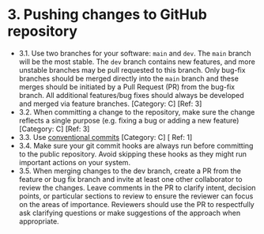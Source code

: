 # 3. Pushing changes to GitHub repository

- 3.1. Use two branches for your software: `main` and `dev`. The `main` branch will be the most stable. The `dev` branch contains new features, and more unstable branches may be pull requested to this branch. Only bug-fix branches should be merged directly into the `main` branch and these merges should be initiated by a Pull Request (PR) from the bug-fix branch. All additional features/bug fixes should always be developed and merged via feature branches. [Category: C] [Ref: 3]
- 3.2. When committing a change to the repository, make sure the change reflects a single purpose (e.g. fixing a bug or adding a new feature) [Category: C] [Ref: 3]
- 3.3. Use [conventional commits](https://www.conventionalcommits.org/en/v1.0.0/#specification) [Category: C] [ Ref: 1]
- 3.4. Make sure your git commit hooks are always run before committing to the public repository. Avoid skipping these hooks as they might run important actions on your system.
- 3.5. When merging changes to the dev branch, create a PR from the feature or bug fix branch and invite at least one other collaborator to review the changes. Leave comments in the PR to clarify intent, decision points, or particular sections to review to ensure the reviewer can focus on the areas of importance. Reviewers should use the PR to respectfully ask clarifying questions or make suggestions of the approach when appropriate.
